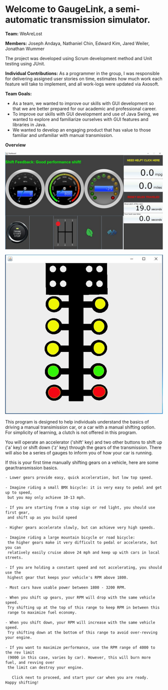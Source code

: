 # Welcome to GaugeLink, a semi-automatic transmission simulator.

**Team:** WeAreLost

**Members:** Joseph Andaya, Nathaniel Chin, Edward Kim, Jared Weiler, Jonathan Wummer

The project was developed using Scrum development method and Unit testing using JUnit. 

**Individual Contributions:**
As a programmer in the group, I was responsible for delivering assigned user stories on time, estimates how much work each feature will take to implement, and all work-logs were updated via Axosoft.

**Team Goals:**
- As a team, we wanted to improve our skills with GUI development so that we are better 
prepared for our academic and professional career.
- To improve our skills with GUI development and use of Java Swing, we wanted to explore and familiarize ourselves 
with GUI features and libraries in Java.
- We wanted to develop an engaging product that has value to those familiar and unfamiliar 
with manual transmission.

**Overview**

![Gauge Link Layout](https://raw.githubusercontent.com/folowpig/GaugeLinkAgain/b42f55f75c3df4b6e0f83bb861431e3ec2202318/Gauge1.jpg)

![Racing lights](https://raw.githubusercontent.com/folowpig/GaugeLinkAgain/0c04d13be5e56f39633a6c44480309079d8f835a/Racing.JPG)

  This program is designed to help individuals understand the basics of driving 
  a manual transimission car, or a car with a manual shifting option.  For
  simplicity of learning, a clutch is not offered in this program.

  You will operate an accelerator ('shift' key) and two other buttons to shift up ('a' key) or shift down ('z' key)
  through the gears of the transmission.  There will also be a series of gauges to inform you of how your car is running.

  If this is your first time manually shifting gears on a vehicle, here are some gear/transmission basics.

    - Lower gears provide easy, quick acceleration, but low top speed.  

    - Imagine riding a small BMX bicycle: it is very easy to pedal and get up to speed, 
     but you may only achieve 10-13 mph.

    - If you are starting from a stop sign or red light, you should use first gear,
     and shift up as you build speed
        
    - Higher gears accelerate slowly, but can achieve very high speeds.  

    - Imagine riding a large mountain bicycle or road bicycle: 
     the higher gears make it very difficult to pedal or accelerate, but you can 
     relatively easily cruise above 24 mph and keep up with cars in local streets.

    - If you are holding a constant speed and not accelerating, you should use the
     highest gear that keeps your vehicle's RPM above 1800.

    - Most cars have usable power between 1800 - 3200 RPM.  

    - When you shift up gears, your RPM will drop with the same vehicle speed.  
     Try shifting up at the top of this range to keep RPM in between this 
     range to maximize fuel economy.

    - When you shift down, your RPM will increase with the same vehicle speed.  
     Try shifting down at the bottom of this range to avoid over-revving your engine.

    - If you want to maximize performance, use the RPM range of 4000 to the rev limit 
     (9000 in this case, varies by car). However, this will burn more fuel, and revving over
     the limit can destroy your engine.

       Click next to proceed, and start your car when you are ready.  Happy shifting!
